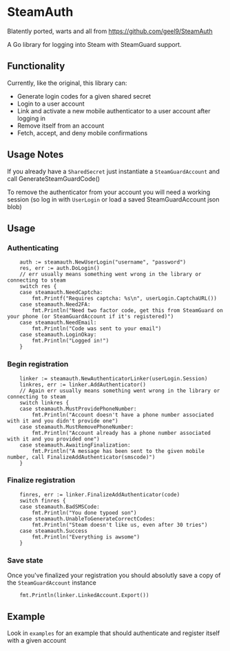 # SteamAuth

Blatently ported, warts and all from https://github.com/geel9/SteamAuth

A Go library for logging into Steam with SteamGuard support.

## Functionality

Currently, like the original, this library can:

 * Generate login codes for a given shared secret
 * Login to a user account
 * Link and activate a new mobile authenticator to a user account after logging in
 * Remove itself from an account
 * Fetch, accept, and deny mobile confirmations

## Usage Notes

If you already have a `SharedSecret` just instantiate a `SteamGuardAccount` and call GenerateSteamGuardCode()

To remove the authenticator from your account you will need a working session (so log in with `UserLogin` or load a saved SteamGuardAccount json blob)

## Usage

### Authenticating

		auth := steamauth.NewUserLogin("username", "password")
		res, err := auth.DoLogin()
		// err usually means something went wrong in the library or connecting to steam
		switch res {
		case steamauth.NeedCaptcha:
			fmt.Printf("Requires captcha: %s\n", userLogin.CaptchaURL())
		case steamauth.Need2FA:
			fmt.Println("Need two factor code, get this from SteamGuard on your phone (or SteamGuardAccount if it's registered)")
		case steamauth.NeedEmail:
			fmt.Println("Code was sent to your email")
		case steamauth.LoginOkay:
			fmt.Println("Logged in!")
		}

### Begin registration

		linker := steamauth.NewAuthenticatorLinker(userLogin.Session)
		linkres, err := linker.AddAuthenticator()
		// Again err usually means something went wrong in the library or connecting to steam
		switch linkres {
		case steamauth.MustProvidePhoneNumber:
			fmt.Println("Account doesn't have a phone number associated with it and you didn't provide one")
		case steamauth.MustRemovePhoneNumber:
			fmt.Println("Account already has a phone number associated with it and you provided one")
		case steamauth.AwaitingFinalization:
			fmt.Println("A message has been sent to the given mobile number, call FinalizeAddAuthenticator(smscode)")
		}

### Finalize registration

		finres, err := linker.FinalizeAddAuthenticator(code)
		switch finres {
		case steamauth.BadSMSCode:
			fmt.Println("You done typoed son")
		case steamauth.UnableToGenerateCorrectCodes:
			fmt.Println("Steam doesn't like us, even after 30 tries")
		case steamauth.Success
			fmt.Println("Everything is awsome")
		}

### Save state

Once you've finalized your registration you should absolutly save a copy of the `SteamGuardAccount` instance

		fmt.Println(linker.LinkedAccount.Export())

## Example

Look in `examples` for an example that should authenticate and register itself with a given account

